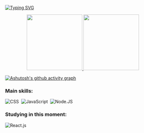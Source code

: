 
[![Typing SVG](https://readme-typing-svg.herokuapp.com/?color=c9d1d9&size=35&center=true&vCenter=true&width=1000&lines=Hello!+My+name+is+Camila.;Be+Welcome!+:%29)](https://git.io/typing-svg)

<div align="center">
  <a href="https://github.com/c4m0mila">
  <img height="180em" src="https://github-readme-stats.vercel.app/api?username=c4m0mila&show_icons=true&theme=synthwave&include_all_commits=true&count_private=true"/>
  <img height="180em" src="https://github-readme-stats.vercel.app/api/top-langs/?username=c4m0mila&layout=compact_&count=7&theme=synthwave"/>
</div>

[![Ashutosh's github activity graph](https://github-readme-activity-graph.cyclic.app/graph?username=c4m0mila&bg_color=0d1117&color=c9d1d9&line=b13583&point=ff9494&area=true&hide_border=true)](https://github.com/ashutosh00710/github-readme-activity-graph)

### Main skills:
![CSS](https://img.shields.io/badge/-CSS-0D1117?style=for-the-badge&logo=CSS3&logoColor=1572B6&labelColor=0D1117)&nbsp;
![JavaScript](https://img.shields.io/badge/-JavaScript-0D1117?style=for-the-badge&logo=javascript&labelColor=0D1117&textColor=0D1117)&nbsp;
![Node.JS](https://img.shields.io/badge/-Node.JS-0D1117?style=for-the-badge&logo=node.js&labelColor=0D1117&textColor=0D1117)&nbsp;


  
### Studying in this moment:
![React.js](https://img.shields.io/badge/-React.js-0D1117?style=for-the-badge&logo=react&labelColor=0D1117)&nbsp;
